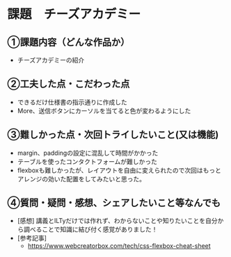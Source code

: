 # 課題　チーズアカデミー

## ①課題内容（どんな作品か）
- チーズアカデミーの紹介

## ②工夫した点・こだわった点
- できるだけ仕様書の指示通りに作成した
- More、送信ボタンにカーソルを当てると色が変わるようにした

## ③難しかった点・次回トライしたいこと(又は機能)
- margin、paddingの設定に混乱して時間がかかった
- テーブルを使ったコンタクトフォームが難しかった
- flexboxも難しかったが、レイアウトを自由に変えられたので次回はもっとアレンジの効いた配置をしてみたいと思った。

## ④質問・疑問・感想、シェアしたいこと等なんでも
- [感想] 講義とILTyだけでは作れず、わからないことや知りたいことを自分から調べることで知識に結び付く感覚がありました！
- [参考記事]
  - https://www.webcreatorbox.com/tech/css-flexbox-cheat-sheet
